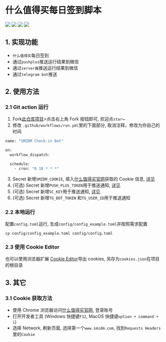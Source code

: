 # 什么值得买每日签到脚本

<p>
    <img src="https://img.shields.io/github/license/Chasing66/smzdm_bot">
    <img src="https://img.shields.io/badge/python-v3.9-orange"/>
    <img src="https://img.shields.io/github/last-commit/Chasing66/smzdm_bot">
    <img src="https://img.shields.io/github/languages/code-size/Chasing66/smzdm_bot">
</p>

## 1. 实现功能

- `什么值得买`每日签到
- 通过`pushplus`推送运行结果到微信
- 通过`server酱`推送运行结果到微信
- 通过`telegram bot`推送

## 2. 使用方法

### 2.1 Git action 运行

1. Fork[此仓库项目](https://github.com/Chasing66/smzdm_bot)>点击右上角 Fork 按钮即可, 欢迎点`star`~
2. 修改 `.github/workflows/run.yml`里的下面部分, 取消注释，修改为你自己的时间

```bash
name: "SMZDM Check-in Bot"

on:
  workflow_dispatch:

  schedule:
    - cron: "0 18 * * *"
```

3. Secret 新增`SMZDM_COOKIE`, 填入[什么值得买官网](https://www.smzdm.com/)获取的 Cookie 信息, [详见](#31-cookie获取方法)
4. (可选) Secret 新增`PUSH_PLUS_TOKEN`用于推送通知, [详见](https://www.pushplus.plus/)
5. (可选) Secret 新增`SC_KEY`用于推送通知, [详见](https://sct.ftqq.com/)
6. (可选) Secret 新增`TG_BOT_TOKEN` 和`TG_USER_ID`用于推送通知

### 2.2 本地运行

配置`config.toml`运行, 生成`config/config_example.toml`并按照需求配置

```
cp config/config_example.toml config/config.toml
```

### 2.3 使用 Cookie Editor

也可以使用浏览器扩展 [Cookie Editor](https://microsoftedge.microsoft.com/addons/detail/cookie-editor/oaaopmblghnnjfgbgmflnkjkilhihdpb)导出 cookies, 另存为`cookies.json`在项目的根目录

## 3. 其它

### 3.1 Cookie 获取方法

- 使用 Chrome 浏览器访问[什么值得买官网](https://www.smzdm.com/), 登录账号
- 打开开发者工具 (Windows 快捷键`F12`, MacOS 快捷键`option + command + i`)
- 选择 Network, 刷新页面, 选择第一个`www.smzdm.com`, 找到`Requests Headers`里的`Cookie`
